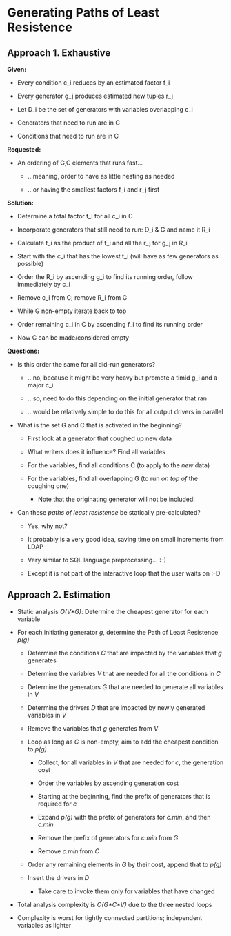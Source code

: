 # Generating Paths of Least Resistence

## Approach 1.  Exhaustive

**Given:**

-   Every condition c\_i reduces by an estimated factor f\_i

-   Every generator g\_j produces estimated new tuples r\_j

-   Let D\_i be the set of generators with variables overlapping c\_i

-   Generators that need to run are in G

-   Conditions that need to run are in C

**Requested:**

-   An ordering of G,C elements that runs fast…

    -   …meaning, order to have as little nesting as needed

    -   …or having the smallest factors f\_i and r\_j first

**Solution:**

-   Determine a total factor t\_i for all c\_i in C

-   Incorporate generators that still need to run: D\_i & G and name it
    R\_i

-   Calculate t\_i as the product of f\_i and all the r\_j for g\_j in
    R\_i

-   Start with the c\_i that has the lowest t\_i (will have as few
    generators as possible)

-   Order the R\_i by ascending g\_i to find its running order, follow
    immediately by c\_i

-   Remove c\_i from C; remove R\_i from G

-   While G non-empty iterate back to top

-   Order remaining c\_i in C by ascending f\_i to find its running
    order

-   Now C can be made/considered empty

**Questions:**

-   Is this order the same for all did-run generators?

    -   …no, because it might be very heavy but promote a timid g\_i and
        a major c\_i

    -   …so, need to do this depending on the initial generator that ran

    -   …would be relatively simple to do this for all output drivers in
        parallel

-   What is the set G and C that is activated in the beginning?

    -   First look at a generator that coughed up new data

    -   What writers does it influence? Find all variables

    -   For the variables, find all conditions C (to apply to the *new*
        data)

    -   For the variables, find all overlapping G (to run *on top of*
        the coughing one)

        -   Note that the originating generator will not be included!

-   Can these *paths of least resistence* be statically pre-calculated?

    -   Yes, why not?

    -   It probably is a very good idea, saving time on small increments
        from LDAP

    -   Very similar to SQL language preprocessing… :-)

    -   Except it is not part of the interactive loop that the user
        waits on :-D

## Approach 2. Estimation

-   Static analysis *O(V\*G)*: Determine the cheapest generator for each
    variable

-   For each initiating generator *g*, determine the Path of Least
    Resistence *p(g)*

    -   Determine the conditions *C* that are impacted by the variables
        that *g* generates

    -   Determine the variables *V* that are needed for all the
        conditions in *C*

    -   Determine the generators *G* that are needed to generate all
        variables in *V*

    -   Determine the drivers *D* that are impacted by newly generated
        variables in *V*

    -   Remove the variables that *g* generates from *V*

    -   Loop as long as *C* is non-empty, aim to add the cheapest
        condition to *p(g)*

        -   Collect, for all variables in *V* that are needed for *c*,
            the generation cost

        -   Order the variables by ascending generation cost

        -   Starting at the beginning, find the prefix of generators
            that is required for *c*

        -   Expand *p(g)* with the prefix of generators for *c.min*, and
            then *c.min*

        -   Remove the prefix of generators for *c.min* from *G*

        -   Remove *c.min* from *C*

    -   Order any remaining elements in *G* by their cost, append that
        to *p(g)*

    -   Insert the drivers in *D*

        -   Take care to invoke them only for variables that have
            changed

-   Total analysis complexity is *O(G\*C\*V)* due to the three nested
    loops

-   Complexity is worst for tightly connected partitions; independent
    variables as lighter


